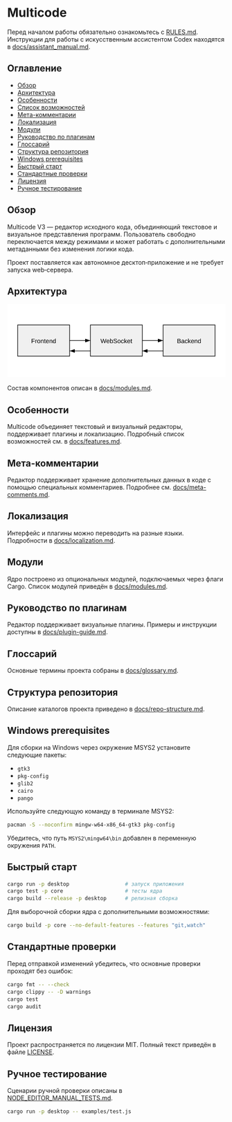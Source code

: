 # Multicode

Перед началом работы обязательно ознакомьтесь с [RULES.md](RULES.md). Инструкции для работы с искусственным ассистентом Codex находятся в [docs/assistant_manual.md](docs/assistant_manual.md).

## Оглавление

- [Обзор](#обзор)
- [Архитектура](#архитектура)
- [Особенности](#особенности)
- [Список возможностей](docs/features.md)
- [Мета-комментарии](#мета-комментарии)
- [Локализация](#локализация)
- [Модули](#модули)
- [Руководство по плагинам](#руководство-по-плагинам)
- [Глоссарий](#глоссарий)
- [Структура репозитория](#структура-репозитория)
- [Windows prerequisites](#windows-prerequisites)
- [Быстрый старт](#быстрый-старт)
- [Стандартные проверки](#стандартные-проверки)
- [Лицензия](#лицензия)
- [Ручное тестирование](#ручное-тестирование)

## Обзор
Multicode V3 — редактор исходного кода, объединяющий текстовое и визуальное представления программ. Пользователь свободно переключается между режимами и может работать с дополнительными метаданными без изменения логики кода.

Проект поставляется как автономное десктоп‑приложение и не требует запуска web‑сервера.

## Архитектура
![Архитектура](docs/architecture.svg)
 
Состав компонентов описан в [docs/modules.md](docs/modules.md).

## Особенности

Multicode объединяет текстовый и визуальный редакторы, поддерживает плагины и локализацию. Подробный список возможностей см. в [docs/features.md](docs/features.md).

## Мета-комментарии

Редактор поддерживает хранение дополнительных данных в коде с помощью специальных комментариев. Подробнее см. [docs/meta-comments.md](docs/meta-comments.md).

## Локализация

Интерфейс и плагины можно переводить на разные языки. Подробности в [docs/localization.md](docs/localization.md).

## Модули

Ядро построено из опциональных модулей, подключаемых через флаги Cargo. Список модулей приведён в [docs/modules.md](docs/modules.md).

## Руководство по плагинам

Редактор поддерживает визуальные плагины. Примеры и инструкции доступны в [docs/plugin-guide.md](docs/plugin-guide.md).

## Глоссарий

Основные термины проекта собраны в [docs/glossary.md](docs/glossary.md).

## Структура репозитория

Описание каталогов проекта приведено в [docs/repo-structure.md](docs/repo-structure.md).

## Windows prerequisites

Для сборки на Windows через окружение MSYS2 установите следующие пакеты:

- `gtk3`
- `pkg-config`
- `glib2`
- `cairo`
- `pango`

Используйте следующую команду в терминале MSYS2:

```bash
pacman -S --noconfirm mingw-w64-x86_64-gtk3 pkg-config
```

Убедитесь, что путь `MSYS2\mingw64\bin` добавлен в переменную окружения `PATH`.

## Быстрый старт

```bash
cargo run -p desktop                  # запуск приложения
cargo test -p core                    # тесты ядра
cargo build --release -p desktop      # релизная сборка
```

Для выборочной сборки ядра с дополнительными возможностями:

```bash
cargo build -p core --no-default-features --features "git,watch"
```

## Стандартные проверки

Перед отправкой изменений убедитесь, что основные проверки проходят без ошибок:

```bash
cargo fmt -- --check
cargo clippy -- -D warnings
cargo test
cargo audit
```

## Лицензия
Проект распространяется по лицензии MIT. Полный текст приведён в файле [LICENSE](LICENSE).

## Ручное тестирование

Сценарии ручной проверки описаны в [NODE_EDITOR_MANUAL_TESTS.md](NODE_EDITOR_MANUAL_TESTS.md).

```bash
cargo run -p desktop -- examples/test.js
```

